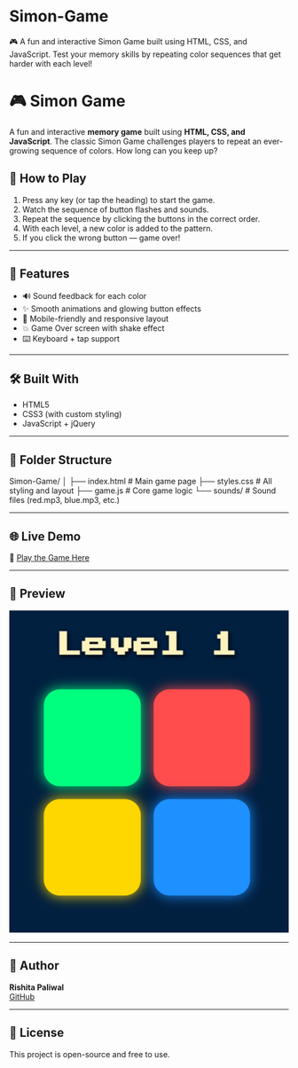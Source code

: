 # Simon-Game
🎮 A fun and interactive Simon Game built using HTML, CSS, and JavaScript. Test your memory skills by repeating color sequences that get harder with each level!
# 🎮 Simon Game

A fun and interactive **memory game** built using **HTML, CSS, and JavaScript**. The classic Simon Game challenges players to repeat an ever-growing sequence of colors. How long can you keep up?

## 🧠 How to Play

1. Press any key (or tap the heading) to start the game.
2. Watch the sequence of button flashes and sounds.
3. Repeat the sequence by clicking the buttons in the correct order.
4. With each level, a new color is added to the pattern.
5. If you click the wrong button — game over!

---

## 🚀 Features

- 🔊 Sound feedback for each color
- ✨ Smooth animations and glowing button effects
- 📱 Mobile-friendly and responsive layout
- 💥 Game Over screen with shake effect
- ⌨️ Keyboard + tap support

---

## 🛠️ Built With

- HTML5
- CSS3 (with custom styling)
- JavaScript + jQuery

---

## 📂 Folder Structure

Simon-Game/
│
├── index.html # Main game page
├── styles.css # All styling and layout
├── game.js # Core game logic
└── sounds/ # Sound files (red.mp3, blue.mp3, etc.)


---

## 🌐 Live Demo

🔗 [Play the Game Here](https://your-username.github.io/Simon-Game)  


---

## 📸 Preview

![Simon Game Screenshot](preview.png)  


---

## 🤍 Author

**Rishita Paliwal**  
[GitHub](https://github.com/Rishita-Paliwal)

---

## 📄 License

This project is open-source and free to use.

